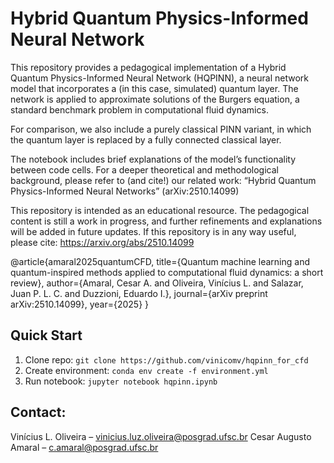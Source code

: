 # Hybrid Quantum Physics-Informed Neural Network
This repository provides a pedagogical implementation of a Hybrid Quantum Physics-Informed Neural Network (HQPINN), a neural network model that incorporates a (in this case, simulated) quantum layer. The network is applied to approximate solutions of the Burgers equation, a standard benchmark problem in computational fluid dynamics.

For comparison, we also include a purely classical PINN variant, in which the quantum layer is replaced by a fully connected classical layer.

The notebook includes brief explanations of the model’s functionality between code cells.
For a deeper theoretical and methodological background, please refer to (and cite!) our related work: “Hybrid Quantum Physics-Informed Neural Networks” (arXiv:2510.14099)

This repository is intended as an educational resource. The pedagogical content is still a work in progress, and further refinements and explanations will be added in future updates.
If this repository is in any way useful, please cite:
https://arxiv.org/abs/2510.14099

@article{amaral2025quantumCFD, title={Quantum machine learning and quantum-inspired methods applied to computational fluid dynamics: a short review}, author={Amaral, Cesar A. and Oliveira, Vinícius L. and Salazar, Juan P. L. C. and Duzzioni, Eduardo I.}, journal={arXiv preprint arXiv:2510.14099}, year={2025} }

## Quick Start
1. Clone repo: `git clone https://github.com/vinicomv/hqpinn_for_cfd`
2. Create environment: `conda env create -f environment.yml`
3. Run notebook: `jupyter notebook hqpinn.ipynb`


## Contact:
Vinícius L. Oliveira – vinicius.luz.oliveira@posgrad.ufsc.br
Cesar Augusto Amaral – c.amaral@posgrad.ufsc.br

